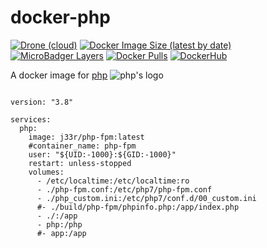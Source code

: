 # docker-php
[![Drone (cloud)](https://img.shields.io/drone/build/jee-r/docker-php?style=flat-square)](https://cloud.drone.io/jee-r/docker-php)
[![Docker Image Size (latest by date)](https://img.shields.io/docker/image-size/j33r/php?style=flat-square)](https://microbadger.com/images/j33r/php)
[![MicroBadger Layers](https://img.shields.io/microbadger/layers/j33r/php?style=flat-square)](https://microbadger.com/images/j33r/php)
[![Docker Pulls](https://img.shields.io/docker/pulls/j33r/php?style=flat-square)](https://hub.docker.com/r/j33r/php)
[![DockerHub](https://img.shields.io/badge/Dockerhub-j33r/php-%232496ED?logo=docker&style=flat-square)](https://hub.docker.com/r/j33r/php)

A docker image for [php](https://www.php.net) ![php's logo](https://i.imgur.com/Sr3jtFC.png)


```

version: "3.8"

services:
  php:
    image: j33r/php-fpm:latest
    #container_name: php-fpm
    user: "${UID:-1000}:${GID:-1000}"
    restart: unless-stopped
    volumes:
      - /etc/localtime:/etc/localtime:ro
      - ./php-fpm.conf:/etc/php7/php-fpm.conf
      - ./php_custom.ini:/etc/php7/conf.d/00_custom.ini
      #- ./build/php-fpm/phpinfo.php:/app/index.php
      - ./:/app
      - php:/php
      #- app:/app

```
